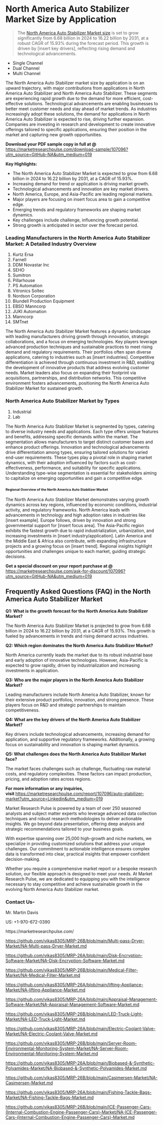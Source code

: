 <h1>North America Auto Stabilizer Market&nbsp;Size by Application</h1><blockquote><p>The <a href="https://marketresearchpulse.com/download-sample/107096?utm_source=GitHub-NA&amp;utm_medium=019">North America Auto Stabilizer Market size</a> is set to grow significantly from 6.68 billion in 2024 to 16.22 billion by 2031, at a robust CAGR of 15.93% during the forecast period. This growth is driven by [insert key drivers], reflecting rising demand and technological advancements.</p></blockquote><ul><li>Single Channel <li> Dual Channel <li> Multi Channel</li></ul><p>The North America Auto Stabilizer market size by application is on an upward trajectory, with major contributions from applications in North America Auto Stabilizer and North America Auto Stabilizer. These segments are experiencing rapid growth due to the demand for more efficient, cost-effective solutions. Technological advancements are enabling businesses to better meet customer needs and stay ahead of market trends. As industries increasingly adopt these solutions, the demand for applications in North America Auto Stabilizer is expected to rise, driving further expansion. Companies are investing in research and development to create innovative offerings tailored to specific applications, ensuring their position in the market and capturing new growth opportunities.</p><p><strong>Download your PDF sample copy in full at @ </strong><a href="https://marketresearchpulse.com/download-sample/107096?utm_source=GitHub-NA&amp;utm_medium=019">https://marketresearchpulse.com/download-sample/107096?utm_source=GitHub-NA&amp;utm_medium=019</a></p><p><strong>Key Highlights: </strong></p><ul><li>The North America Auto Stabilizer Market is expected to grow from 6.68 billion in 2024 to 16.22 billion by 2031, at a CAGR of 15.93%.</li><li>Increasing demand for trend or application is driving market growth.</li><li>Technological advancements and innovation are key market drivers.</li><li>North America, Europe, and Asia-Pacific are leading regional markets.</li><li>Major players are focusing on insert focus area to gain a competitive edge.</li><li>Emerging trends and regulatory frameworks are shaping market dynamics.</li><li>Key challenges include challenge, influencing growth potential.</li><li>Strong growth is anticipated in sector over the forecast period.</li></ul><h3>Leading Manufacturers in the North America Auto Stabilizer Market: A Detailed Industry Overview</h3><ol><li>Kurtz Ersa</li><li>Farnell</li><li>DDM Novastar Inc</li><li>SEHO</li><li>Sumitron</li><li>Pillarhouse</li><li>PS Automation</li><li>Vitronics Soltec</li><li>Nordson Corporation</li><li>Blundell Production Equipment</li><li>EBSO Manncorp</li><li>JUKI Automation</li><li>Manncorp</li><li>SMTnet</li></ol><div class="flex max-w-full flex-col flex-grow"><div class="min-h-8 text-message flex w-full flex-col items-end gap-2 whitespace-normal break-words [.text-message+&amp;]:mt-5" dir="auto" data-message-author-role="assistant" data-message-id="fd8432e4-4910-450d-b182-61b7bfb0a01f" data-message-model-slug="gpt-4o"><div class="flex w-full flex-col gap-1 empty:hidden first:pt-[3px]"><div class="markdown prose w-full break-words dark:prose-invert light"><p>The North America Auto Stabilizer Market features a dynamic landscape with leading manufacturers driving growth through innovation, strategic collaborations, and a focus on emerging technologies. Key players leverage advanced production techniques and sustainable practices to meet rising demand and regulatory requirements. Their portfolios often span diverse applications, catering to industries such as [insert industries]. Competitive differentiation is achieved through continuous investment in R&amp;D, enabling the development of innovative products that address evolving customer needs. Market leaders also focus on expanding their footprint via acquisitions, partnerships, and distribution networks. This competitive environment fosters advancements, positioning the North America Auto Stabilizer Market for sustained growth.</p></div></div></div></div><h3>North America Auto Stabilizer Market by Types</h3><ol><li>Industrial <li> Lab</li></ol><div class="flex max-w-full flex-col flex-grow"><div class="min-h-8 text-message flex w-full flex-col items-end gap-2 whitespace-normal break-words [.text-message+&amp;]:mt-5" dir="auto" data-message-author-role="assistant" data-message-id="084470be-0bb7-4664-bddf-5156b4f41249" data-message-model-slug="gpt-4o-mini"><div class="flex w-full flex-col gap-1 empty:hidden first:pt-[3px]"><div class="markdown prose w-full break-words dark:prose-invert light"><p>The North America Auto Stabilizer Market is segmented by types, catering to diverse industry needs and applications. Each type offers unique features and benefits, addressing specific demands within the market. The segmentation allows manufacturers to target distinct customer bases and enhance product offerings. Innovation and technological advancements drive differentiation among types, ensuring tailored solutions for varied end-user requirements. These types play a pivotal role in shaping market dynamics, with their adoption influenced by factors such as cost-effectiveness, performance, and suitability for specific applications. Understanding type-wise segmentation is essential for stakeholders aiming to capitalize on emerging opportunities and gain a competitive edge.</p></div></div></div></div><h3><span style="font-size: 11px;">Regional Overview of the North America Auto Stabilizer Market</span></h3><div class="flex max-w-full flex-col flex-grow"><div class="min-h-8 text-message flex w-full flex-col items-end gap-2 whitespace-normal break-words [.text-message+&amp;]:mt-5" dir="auto" data-message-author-role="assistant" data-message-id="e9038762-ce64-4e30-91c9-9bd413514231" data-message-model-slug="gpt-4o-mini"><div class="flex w-full flex-col gap-1 empty:hidden first:pt-[3px]"><div class="markdown prose w-full break-words dark:prose-invert light"><p>The North America Auto Stabilizer Market demonstrates varying growth dynamics across key regions, influenced by economic conditions, industrial activity, and regulatory frameworks. North America leads with advancements in technology and high adoption rates in industries like [insert example]. Europe follows, driven by innovation and strong governmental support for [insert focus area]. The Asia-Pacific region exhibits the fastest growth due to rapid industrialization, urbanization, and increasing investments in [insert industry/application]. Latin America and the Middle East &amp; Africa also contribute, with expanding infrastructure projects and a growing focus on [insert trend]. Regional insights highlight opportunities and challenges unique to each market, guiding strategic decisions.</p></div></div></div></div><p><strong>Get a special discount on your report purchase at @ </strong><a href="https://marketresearchpulse.com/ask-for-discount/107096?utm_source=GitHub-NA&amp;utm_medium=019">https://marketresearchpulse.com/ask-for-discount/107096?utm_source=GitHub-NA&amp;utm_medium=019</a></p><h2>Frequently Asked Questions (FAQ) in the North America Auto Stabilizer Market</h2><p><strong>Q1: What is the growth forecast for the North America Auto Stabilizer Market?</strong></p><p>The North America Auto Stabilizer Market is projected to grow from 6.68 billion in 2024 to 16.22 billion by 2031, at a CAGR of 15.93%. This growth is fueled by advancements in trends and rising demand across industries.</p><p><strong>Q2: Which region dominates the North America Auto Stabilizer Market?</strong></p><p>North America currently leads the market due to its robust industrial base and early adoption of innovative technologies. However, Asia-Pacific is expected to grow rapidly, driven by industrialization and increasing investments in application.</p><p><strong>Q3: Who are the major players in the North America Auto Stabilizer Market?</strong></p><p>Leading manufacturers include North America Auto Stabilizer, known for their extensive product portfolios, innovation, and strong presence. These players focus on R&amp;D and strategic partnerships to maintain competitiveness.</p><p><strong>Q4: What are the key drivers of the North America Auto Stabilizer Market?</strong></p><p>Key drivers include technological advancements, increasing demand for application, and supportive regulatory frameworks. Additionally, a growing focus on sustainability and innovation is shaping market dynamics.</p><p><strong>Q5: What challenges does the North America Auto Stabilizer Market face?</strong></p><p>The market faces challenges such as challenge, fluctuating raw material costs, and regulatory complexities. These factors can impact production, pricing, and adoption rates across regions.</p><p><strong>For more information or any inquiries, visit&nbsp;</strong><a href="https://marketresearchpulse.com/report/107096/auto-stabilizer-market?utm_source=Linkedin&utm_medium=019">https://marketresearchpulse.com/report/107096/auto-stabilizer-market?utm_source=Linkedin&utm_medium=019</a></p><p>Market Research Pulse is powered by a team of over 250 seasoned analysts and subject matter experts who leverage advanced data collection techniques and robust research methodologies to deliver actionable insights. We go beyond data presentation, offering deep analysis and strategic recommendations tailored to your business goals.</p><p>With expertise spanning over 25,000 high-growth and niche markets, we specialize in providing customized solutions that address your unique challenges. Our commitment to actionable intelligence ensures complex data is transformed into clear, practical insights that empower confident decision-making.</p><p>Whether you require a comprehensive market report or a bespoke research solution, our flexible approach is designed to meet your needs. At Market Research Pulse, we are dedicated to equipping you with the intelligence necessary to stay competitive and achieve sustainable growth in the evolving North America Auto Stabilizer market.</p><h3><strong>Contact Us-</strong></h3><p>Mr. Martin Davis</p><p>US: +1-970-672-0390</p><p>https://marketresearchpulse.com/</p><p><a href="https://github.com/vikas8305/MRP-26B/blob/main/Multi-pass-Dryer-Market/NA-Multi-pass-Dryer-Market.md">https://github.com/vikas8305/MRP-26B/blob/main/Multi-pass-Dryer-Market/NA-Multi-pass-Dryer-Market.md</a></p><p><a href="https://github.com/vikas8305/MRP-26A/blob/main/Disk-Encryption-Software-Market/NA-Disk-Encryption-Software-Market.md">https://github.com/vikas8305/MRP-26A/blob/main/Disk-Encryption-Software-Market/NA-Disk-Encryption-Software-Market.md</a></p><p><a href="https://github.com/vikas8305/MRP-26B/blob/main/Medical-Filter-Market/NA-Medical-Filter-Market.md">https://github.com/vikas8305/MRP-26B/blob/main/Medical-Filter-Market/NA-Medical-Filter-Market.md</a></p><p><a href="https://github.com/vikas8305/MRP-26A/blob/main/lifting-Appliance-Market/NA-lifting-Appliance-Market.md">https://github.com/vikas8305/MRP-26A/blob/main/lifting-Appliance-Market/NA-lifting-Appliance-Market.md</a></p><p><a href="https://github.com/vikas8305/MRP-26A/blob/main/Appraisal-Management-Software-Market/NA-Appraisal-Management-Software-Market.md">https://github.com/vikas8305/MRP-26A/blob/main/Appraisal-Management-Software-Market/NA-Appraisal-Management-Software-Market.md</a></p><p><a href="https://github.com/vikas8305/MRP-26B/blob/main/LED-Truck-Light-Market/NA-LED-Truck-Light-Market.md">https://github.com/vikas8305/MRP-26B/blob/main/LED-Truck-Light-Market/NA-LED-Truck-Light-Market.md</a></p><p><a href="https://github.com/vikas8305/MRP-26A/blob/main/Electric-Coolant-Valve-Market/NA-Electric-Coolant-Valve-Market.md">https://github.com/vikas8305/MRP-26A/blob/main/Electric-Coolant-Valve-Market/NA-Electric-Coolant-Valve-Market.md</a></p><p><a href="https://github.com/vikas8305/MRP-26B/blob/main/Server-Room-Environmental-Monitoring-System-Market/NA-Server-Room-Environmental-Monitoring-System-Market.md">https://github.com/vikas8305/MRP-26B/blob/main/Server-Room-Environmental-Monitoring-System-Market/NA-Server-Room-Environmental-Monitoring-System-Market.md</a></p><p><a href="https://github.com/vikas8305/MRP-26A/blob/main/Biobased-&-Synthetic-Polyamides-Market/NA-Biobased-&-Synthetic-Polyamides-Market.md">https://github.com/vikas8305/MRP-26A/blob/main/Biobased-&-Synthetic-Polyamides-Market/NA-Biobased-&-Synthetic-Polyamides-Market.md</a></p><p><a href="https://github.com/vikas8305/MRP-26B/blob/main/Casimersen-Market/NA-Casimersen-Market.md">https://github.com/vikas8305/MRP-26B/blob/main/Casimersen-Market/NA-Casimersen-Market.md</a></p><p><a href="https://github.com/vikas8305/MRP-26A/blob/main/Fishing-Tackle-Bags-Market/NA-Fishing-Tackle-Bags-Market.md">https://github.com/vikas8305/MRP-26A/blob/main/Fishing-Tackle-Bags-Market/NA-Fishing-Tackle-Bags-Market.md</a></p><p><a href="https://github.com/vikas8305/MRP-26B/blob/main/ICE-Passenger-Cars-(Internal-Combustion-Engine-Passenger-Cars)-Market/NA-ICE-Passenger-Cars-(Internal-Combustion-Engine-Passenger-Cars)-Market.md">https://github.com/vikas8305/MRP-26B/blob/main/ICE-Passenger-Cars-(Internal-Combustion-Engine-Passenger-Cars)-Market/NA-ICE-Passenger-Cars-(Internal-Combustion-Engine-Passenger-Cars)-Market.md</a></p>
